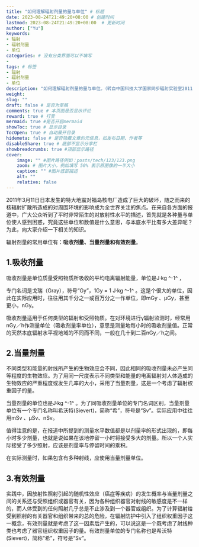 ```yaml
---
title: "如何理解辐射剂量的量与单位" # 标题
date: 2023-08-24T21:49:20+08:00	# 创建时间
lastmod: 2023-08-24T21:49:20+08:00	# 更新时间
author: ["Yu"]
keywords: 
- 辐射
- 辐射剂量
- 单位
categories: # 没有分类界面可以不填写
- 
tags: # 标签
- 辐射
- 辐射剂量
- 单位
description: "如何理解辐射剂量的量与单位。（转自中国科技大学国家同步辐射实验室2011-03-22发布的文章）"
weight:
slug: ""
draft: false # 是否为草稿
comments: true # 本页面是否显示评论
reward: true # 打赏
mermaid: true #是否开启mermaid
showToc: true # 显示目录
TocOpen: true # 自动展开目录
hidemeta: false # 是否隐藏文章的元信息，如发布日期、作者等
disableShare: true # 底部不显示分享栏
showbreadcrumbs: true #顶部显示路径
cover:
    image: "" #图片路径例如：posts/tech/123/123.png
    zoom: # 图片大小，例如填写 50% 表示原图像的一半大小
    caption: "" #图片底部描述
    alt: ""
    relative: false
---
```


2011年3月11日日本发生的特大地震对福岛核电厂造成了巨大的破坏，随之而来的核辐射扩散所造成的对周围环境的影响成为全世界关注的焦点。在来自各方面的报道中，广大公众听到了平时非常陌生的对放射性水平的描述，首先就是各种量与单位使人感到困惑，究竟这些单位和数值是什么意思，与本底水平比有多大差异呢？为此，向大家介绍一下相关的知识。

辐射剂量的常用单位有：**吸收剂量、当量剂量和有效剂量**。


## 1.吸收剂量

吸收剂量是单位质量受照物质所吸收的平均电离辐射能量，单位是J·kg ^-1^ ，

专门名词是戈瑞（Gray），符号“Gy”，1Gy = 1 J·kg ^-1^ 。这是个很大的单位，因此在实际应用时，往往用其千分之一或百万分之一作单位，即mGy 、μGy，甚至更小，nGy。

吸收剂量适用于任何类型的辐射和受照物质。在对环境进行γ辐射监测时，经常用nGy／h作测量单位（吸收剂量率单位），意思是测量地每小时的吸收剂量值。正常的天然本底辐射水平视地域的不同而不同，一般在几十到二百nGy／h之间。

## 2.当量剂量

不同类型和能量的射线所产生的生物效应会不同，因此相同的吸收剂量未必产生同等程度的生物效应。为了用同一尺度表示不同类型和能量的电离辐射对人体造成的生物效应的严重程度或发生几率的大小，采用了当量剂量，这是一个考虑了辐射权重因子的量。

当量剂量的单位也是J·kg ^-1^ 。为了同吸收剂量单位的专门名词区别，当量剂量单位有一个专门名称叫希沃特(Sievert)，简称“希”，符号是“Sv”。实际应用中往往用mSv 、μSv、nSv。

值得注意的是，在报道中所提到的测量水平数值都是以剂量率的形式出现的，即每小时多少剂量，也就是说如果在该地停留一小时将接受多大的剂量。所以一个人实际接受了多少照射，应该是剂量率与停留时间的乘积。

在实际测量时，如果包含有多种射线，应使用当量剂量单位。

## 3.有效剂量

实践中，因放射性照射引起的随机性效应（癌症等疾病）的发生概率与当量剂量之间的关系还与受照组织或器官有关，因为各种组织器官对射线的敏感度是不一样的，而人体受到的任何照射几乎总是不止涉及到一个器官或组织。为了计算辐射给受到照射的有关器官和组织带来的总的危险，在辐射防护中引入了组织权重因子这一概念，有效剂量就是考虑了这一因素后产生的，可以说这是一个既考虑了射线种类也考虑了器官组织权重因子的量。有效剂量单位的专门名称也是希沃特(Sievert)，简称“希”，符号是“Sv”。
